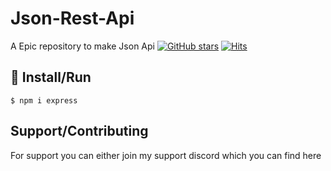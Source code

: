# Json-Rest-Api
A Epic repository to make Json Api
[![GitHub stars](https://img.shields.io/github/stars/RojanGamingYT/Json-Api?style=for-the-badge)](https://github.com/RojanGamingYT/Json-Api/stargazers)
[![Hits](https://hits.seeyoufarm.com/api/count/incr/badge.svg?url=https%3A%2F%2Fgithub.com%2FRojanGamingYT%2FJson-Api&count_bg=%2379C83D&title_bg=%23555555&icon=&icon_color=%23E7E7E7&title=Repo+Views&edge_flat=true)](https://hits.seeyoufarm.com)

## :memo: Install/Run
`$ npm i express`

## Support/Contributing
For support you can either join my support discord which you can find here

<a href="https://discord.gg/vnVBHCANEA"><img src="https://discord.com/api/guilds/757950038193340467/widget.png?style=banner1" alt="" /></a>
